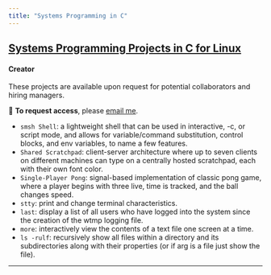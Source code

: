 ```yaml
---
title: "Systems Programming in C"
---
```


## [Systems Programming Projects in C for Linux](https://harvard.simplesyllabus.com/en-US/doc/feulmck5w)
#### Creator

These projects are available upon request for potential collaborators and hiring managers.

📩 **To request access**, please [email me](mailto:gabe.cano4308@gmail.com).


- `smsh Shell`: a lightweight shell that can be used in interactive, -c, or script mode, and allows for variable/command substitution, control blocks, and env variables, to name a few features. 
- `Shared Scratchpad`: client-server architecture where up to seven clients on different machines can type on a centrally hosted scratchpad, each with their own font color. 
- `Single-Player Pong`: signal-based implementation of classic pong game, where a player begins with three live, time is tracked, and the ball changes speed. 
- `stty`: print and change terminal characteristics. 
- `last`: display a list of all users who have logged into the system since the creation of the wtmp logging file. 
- `more`: interactively view the contents of a text file one screen at a time. 
- `ls -rulf`: recursively show all files within a directory and its subdirectories along with their properties (or if arg is a file just show the file).  

---